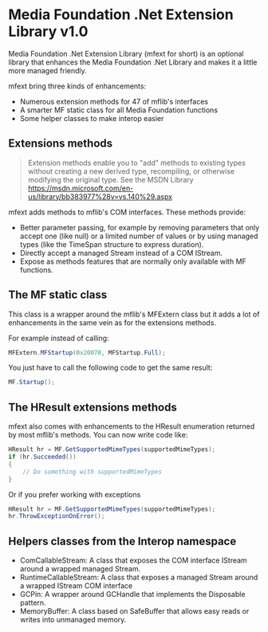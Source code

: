 # Media Foundation .Net Extension Library v1.0

Media Foundation .Net Extension Library (mfext for short) is an optional library that enhances the Media Foundation .Net Library and makes it a little more managed friendly.

mfext bring three kinds of enhancements:
  - Numerous extension methods for 47 of mflib's interfaces
  - A smarter MF static class for all Media Foundation functions
  - Some helper classes to make interop easier

## Extensions methods
> Extension methods enable you to "add" methods to existing types without creating a new derived type, recompiling, or otherwise modifying the original type. See the MSDN Library <https://msdn.microsoft.com/en-us/library/bb383977%28v=vs.140%29.aspx>

mfext adds methods to mflib's COM interfaces. These methods provide:

  - Better parameter passing, for example by removing parameters that only accept one (like null) or a limited number of values or by using managed types (like the TimeSpan structure to express duration).
  - Directly accept a managed Stream instead of a COM IStream.
  - Expose as methods features that are normally only available with MF functions.

## The MF static class
This class is a wrapper around the mflib's MFExtern class but it adds a lot of enhancements in the same vein as for the extensions methods.

For example instead of calling:
```c#
MFExtern.MFStartup(0x20070, MFStartup.Full);
```
You just have to call the following code to get the same result:
```c#
MF.Startup();
```
## The HResult extensions methods

mfext also comes with enhancements to the HResult enumeration returned by most mflib's methods.
You can now write code like:
```c#
HResult hr = MF.GetSupportedMimeTypes(supportedMimeTypes);
if (hr.Succeeded()) 
{
    // Do something with supportedMimeTypes
}
```
Or if you prefer working with exceptions
```c#
HResult hr = MF.GetSupportedMimeTypes(supportedMimeTypes);
hr.ThrowExceptionOnError(); 
```
## Helpers classes from the Interop namespace
  - ComCallableStream: A class that exposes the COM interface IStream around a wrapped managed Stream.
  - RuntimeCallableStream: A class that exposes a managed Stream around a wrapped IStream COM interface
  - GCPin: A wrapper around GCHandle that implements the Disposable pattern.
  - MemoryBuffer:  A class based on SafeBuffer that allows easy reads or writes into unmanaged memory.
  

